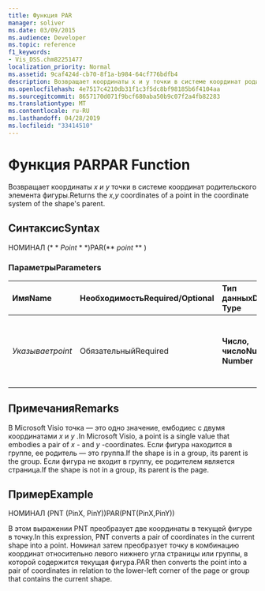 ```yaml
---
title: Функция PAR
manager: soliver
ms.date: 03/09/2015
ms.audience: Developer
ms.topic: reference
f1_keywords:
- Vis_DSS.chm82251477
localization_priority: Normal
ms.assetid: 9caf424d-cb70-8f1a-b984-64cf776bdfb4
description: Возвращает координаты x и y точки в системе координат родительского элемента фигуры.
ms.openlocfilehash: 4e7517c4210db31f1c3f5dc8bf98185b6f4104aa
ms.sourcegitcommit: 8657170d071f9bcf680aba50b9c07f2a4fb82283
ms.translationtype: MT
ms.contentlocale: ru-RU
ms.lasthandoff: 04/28/2019
ms.locfileid: "33414510"
---
```

# <a name="par-function"></a><span data-ttu-id="57d58-103">Функция PAR</span><span class="sxs-lookup"><span data-stu-id="57d58-103">PAR Function</span></span>

<span data-ttu-id="57d58-104">Возвращает координаты _x и y_ точки в системе координат родительского элемента фигуры.</span><span class="sxs-lookup"><span data-stu-id="57d58-104">Returns the  _x,y_ coordinates of a point in the coordinate system of the shape's parent.</span></span> 
  
## <a name="syntax"></a><span data-ttu-id="57d58-105">Синтаксис</span><span class="sxs-lookup"><span data-stu-id="57d58-105">Syntax</span></span>

<span data-ttu-id="57d58-106">НОМИНАЛ (\* \* *Point* \* \*)</span><span class="sxs-lookup"><span data-stu-id="57d58-106">PAR(\*\* *point* \*\* )</span></span> 
  
### <a name="parameters"></a><span data-ttu-id="57d58-107">Параметры</span><span class="sxs-lookup"><span data-stu-id="57d58-107">Parameters</span></span>

|<span data-ttu-id="57d58-108">**Имя**</span><span class="sxs-lookup"><span data-stu-id="57d58-108">**Name**</span></span>|<span data-ttu-id="57d58-109">**Необходимость**</span><span class="sxs-lookup"><span data-stu-id="57d58-109">**Required/Optional**</span></span>|<span data-ttu-id="57d58-110">**Тип данных**</span><span class="sxs-lookup"><span data-stu-id="57d58-110">**Data Type**</span></span>|<span data-ttu-id="57d58-111">**Описание**</span><span class="sxs-lookup"><span data-stu-id="57d58-111">**Description**</span></span>|
|:-----|:-----|:-----|:-----|
| <span data-ttu-id="57d58-112">_Указывает_</span><span class="sxs-lookup"><span data-stu-id="57d58-112">_point_</span></span> <br/> |<span data-ttu-id="57d58-113">Обязательный</span><span class="sxs-lookup"><span data-stu-id="57d58-113">Required</span></span>  <br/> |<span data-ttu-id="57d58-114">**Число, число**</span><span class="sxs-lookup"><span data-stu-id="57d58-114">**Number, Number**</span></span> <br/> |<span data-ttu-id="57d58-115">Координаты точки в системе координат текущей фигуры.</span><span class="sxs-lookup"><span data-stu-id="57d58-115">The coordinates of the point in the coordinate system of the current shape.</span></span>  <br/> |
   
## <a name="remarks"></a><span data-ttu-id="57d58-116">Примечания</span><span class="sxs-lookup"><span data-stu-id="57d58-116">Remarks</span></span>

<span data-ttu-id="57d58-117">В Microsoft Visio точка — это одно значение, ембодиес с двумя координатами *x* и *y* .</span><span class="sxs-lookup"><span data-stu-id="57d58-117">In Microsoft Visio, a point is a single value that embodies a pair of  *x*  - and  *y*  -coordinates.</span></span> <span data-ttu-id="57d58-118">Если фигура находится в группе, ее родитель — это группа.</span><span class="sxs-lookup"><span data-stu-id="57d58-118">If the shape is in a group, its parent is the group.</span></span> <span data-ttu-id="57d58-119">Если фигура не входит в группу, ее родителем является страница.</span><span class="sxs-lookup"><span data-stu-id="57d58-119">If the shape is not in a group, its parent is the page.</span></span> 
  
## <a name="example"></a><span data-ttu-id="57d58-120">Пример</span><span class="sxs-lookup"><span data-stu-id="57d58-120">Example</span></span>

<span data-ttu-id="57d58-121">НОМИНАЛ (PNT (PinX, PinY))</span><span class="sxs-lookup"><span data-stu-id="57d58-121">PAR(PNT(PinX,PinY))</span></span> 
  
<span data-ttu-id="57d58-122">В этом выражении PNT преобразует две координаты в текущей фигуре в точку.</span><span class="sxs-lookup"><span data-stu-id="57d58-122">In this expression, PNT converts a pair of coordinates in the current shape into a point.</span></span> <span data-ttu-id="57d58-123">Номинал затем преобразует точку в комбинацию координат относительно левого нижнего угла страницы или группы, в которой содержится текущая фигура.</span><span class="sxs-lookup"><span data-stu-id="57d58-123">PAR then converts the point into a pair of coordinates in relation to the lower-left corner of the page or group that contains the current shape.</span></span> 
  

